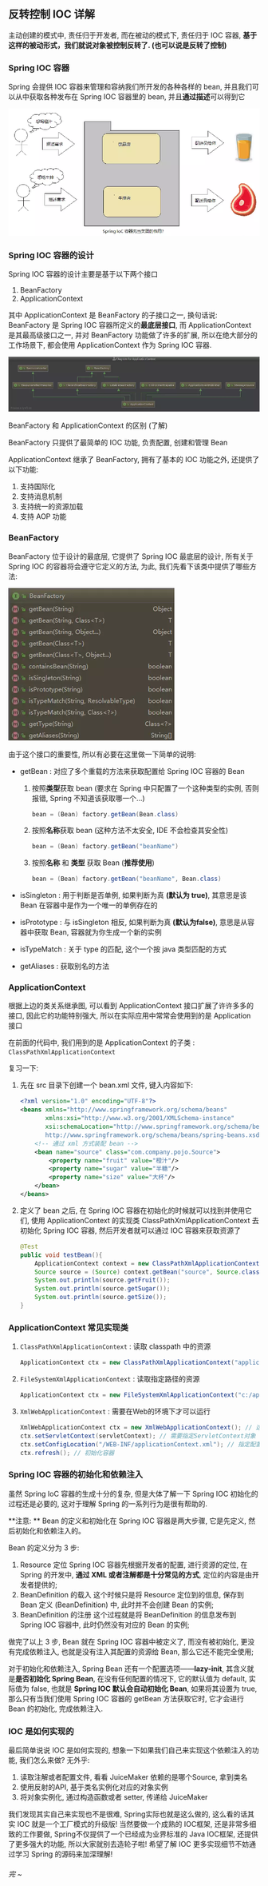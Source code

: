 ## 反转控制 IOC 详解

主动创建的模式中, 责任归于开发者, 而在被动的模式下, 责任归于 IOC 容器, **基于这样的被动形式，我们就说对象被控制反转了. (也可以说是反转了控制)**



### Spring IOC 容器

Spring 会提供 IOC 容器来管理和容纳我们所开发的各种各样的 bean, 并且我们可以从中获取各种发布在 Spring IOC 容器里的 bean, 并且**通过描述**可以得到它

![20190714073958](05_反转控制IOC详解.assets/20190714073958.png)



### Spring IOC 容器的设计

Spring IOC 容器的设计主要是基于以下两个接口

1. BeanFactory
2. ApplicationContext

其中 ApplicationContext 是 BeanFactory 的子接口之一, 换句话说: BeanFactory 是 Spring IOC 容器所定义的**最底层接口**, 而 ApplicationContext 是其最高级接口之一, 并对 BeanFactory 功能做了许多的扩展, 所以在绝大部分的工作场景下, 都会使用 ApplicationContext 作为 Spring IOC 容器.

![SpringIOC容器](05_反转控制IOC详解.assets/SpringIOC容器.png)

BeanFactory 和 ApplicationContext 的区别 (了解)

BeanFactory 只提供了最简单的 IOC 功能, 负责配置, 创建和管理 Bean

ApplicationContext 继承了 BeanFactory, 拥有了基本的 IOC 功能之外, 还提供了以下功能:

1. 支持国际化
2. 支持消息机制
3. 支持统一的资源加载
4. 支持 AOP 功能



### BeanFactory

BeanFactory 位于设计的最底层, 它提供了 Spring IOC 最底层的设计, 所有关于 Spring IOC 的容器将会遵守它定义的方法, 为此, 我们先看下该类中提供了哪些方法: 

![BeanFactory](05_反转控制IOC详解.assets/BeanFactory.png)

由于这个接口的重要性, 所以有必要在这里做一下简单的说明: 

- getBean : 对应了多个重载的方法来获取配置给 Spring IOC 容器的 Bean

  1. 按照**类型**获取 bean (要求在 Spring 中只配置了一个这种类型的实例, 否则报错, Spring 不知道该获取哪一个...)

     ```java
     bean = (Bean) factory.getBean(Bean.class)
     ```

  2. 按照**名称**获取 bean (这种方法不太安全, IDE 不会检查其安全性)

     ```java
     bean = (Bean) factory.getBean("beanName")
     ```

  3. 按照**名称** 和 **类型** 获取 Bean (**推荐使用**)

     ```java
     bean = (Bean) factory.getBean("beanName", Bean.class)
     ```

  

- isSingleton : 用于判断是否单例, 如果判断为真 **(默认为 true)**, 其意思是该 Bean 在容器中是作为一个唯一的单例存在的

- isPrototype : 与 isSingleton 相反, 如果判断为真 **(默认为false)**, 意思是从容器中获取 Bean, 容器就为你生成一个新的实例

  

- isTypeMatch : 关于 type 的匹配, 这个一个按 java 类型匹配的方式

  

- getAliases : 获取别名的方法



### ApplicationContext

根据上边的类关系继承图, 可以看到 ApplicationContext 接口扩展了许许多多的接口, 因此它的功能特别强大, 所以在实际应用中常常会使用到的是 Application 接口

在前面的代码中, 我们用到的是 ApplicationContext 的子类 : `ClassPathXmlApplicationContext`

复习一下: 

1. 先在 src 目录下创建一个 bean.xml 文件, 键入内容如下: 

   ```xml
   <?xml version="1.0" encoding="UTF-8"?> 
   <beans xmlns="http://www.springframework.org/schema/beans" 
          xmlns:xsi="http://www.w3.org/2001/XMLSchema-instance" 
          xsi:schemaLocation="http://www.springframework.org/schema/beans 
          http://www.springframework.org/schema/beans/spring-beans.xsd"> 
       <!-- 通过 xml 方式装配 bean --> 
       <bean name="source" class="com.company.pojo.Source"> 
           <property name="fruit" value="橙汁"/> 
           <property name="sugar" value="半糖"/> 
           <property name="size" value="大杯"/> 
       </bean> 
   </beans>
   ```

2. 定义了 bean 之后, 在 Spring IOC 容器在初始化的时候就可以找到并使用它们, 使用 ApplicationContext 的实现类 ClassPathXmlApplicationContext 去初始化 Spring IOC 容器, 然后开发者就可以通过 IOC 容器来获取资源了

   ```java
   @Test
   public void testBean(){
       ApplicationContext context = new ClassPathXmlApplicationContext("bean.xml");
       Source source = (Source) context.getBean("source", Source.class);
       System.out.println(source.getFruit());
       System.out.println(source.getSugar());
       System.out.println(source.getSize());
   }
   ```



### ApplicationContext 常见实现类

1. `ClassPathXmlApplicationContext` : 读取 classpath 中的资源

   ```java
   ApplicationContext ctx = new ClassPathXmlApplicationContext("applicationContext.xml");
   ```

2. `FileSystemXmlApplicationContext` : 读取指定路径的资源

   ```java
   ApplicationContext ctx = new FileSystemXmlApplicationContext("c:/applicationContext.xml");
   ```

3. `XmlWebApplicationContext` : 需要在Web的环境下才可以运行

   ```java
   XmlWebApplicationContext ctx = new XmlWebApplicationContext(); // 这时并没有初始化容器
   ctx.setServletContext(servletContext); // 需要指定ServletContext对象
   ctx.setConfigLocation("/WEB-INF/applicationContext.xml"); // 指定配置文件路径，开头的斜线表示Web应用的根目录
   ctx.refresh(); // 初始化容器
   ```

   

### Spring IOC  容器的初始化和依赖注入

虽然 Spring IoC 容器的生成十分的复杂, 但是大体了解一下 Spring IOC 初始化的过程还是必要的, 这对于理解 Spring 的一系列行为是很有帮助的.

**注意: ** Bean 的定义和初始化在 Spring IOC 容器是两大步骤, 它是先定义, 然后初始化和依赖注入的。

Bean 的定义分为 3 步:

1. Resource 定位
   Spring IOC 容器先根据开发者的配置, 进行资源的定位, 在 Spring 的开发中, **通过 XML 或者注解都是十分常见的方式**, 定位的内容是由开发者提供的;
2. BeanDefinition 的载入
   这个时候只是将 Resource 定位到的信息, 保存到 Bean 定义 (BeanDefinition) 中, 此时并不会创建 Bean 的实例;
3. BeanDefinition 的注册
   这个过程就是将 BeanDefinition 的信息发布到 Spring IOC 容器中, 此时仍然没有对应的 Bean 的实例;

做完了以上 3 步, Bean 就在 Spring IOC 容器中被定义了, 而没有被初始化, 更没有完成依赖注入, 也就是没有注入其配置的资源给 Bean, 那么它还不能完全使用;

对于初始化和依赖注入, Spring Bean 还有一个配置选项——**lazy-init**, 其含义就是**是否初始化 Spring Bean**, 在没有任何配置的情况下, 它的默认值为 default, 实际值为 false, 也就是 **Spring IOC 默认会自动初始化 Bean**, 如果将其设置为 true, 那么只有当我们使用 Spring IOC 容器的 getBean 方法获取它时, 它才会进行 Bean 的初始化, 完成依赖注入.



### IOC 是如何实现的

最后简单说说 IOC 是如何实现的, 想象一下如果我们自己来实现这个依赖注入的功能, 我们怎么来做? 无外乎: 

1. 读取注解或者配置文件, 看看 JuiceMaker 依赖的是哪个Source, 拿到类名
2. 使用反射的API, 基于类名实例化对应的对象实例
3. 将对象实例化, 通过构造函数或者 setter, 传递给 JuiceMaker

我们发现其实自己来实现也不是很难, Spring实际也就是这么做的, 这么看的话其实 IOC 就是一个工厂模式的升级版! 当然要做一个成熟的 IOC框架, 还是非常多细致的工作要做, Spring不仅提供了一个已经成为业界标准的 Java IOC框架, 还提供了更多强大的功能, 所以大家就别去造轮子啦! 希望了解 IOC 更多实现细节不妨通过学习 Spring 的源码来加深理解!



###### 完 ~